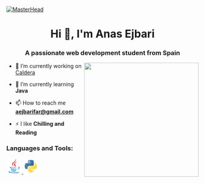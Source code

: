 [![MasterHead](https://media3.giphy.com/headers/phazed/Kw6kffezWMLC.gif)](https://aejbarifar.io)
<h1 align="center">Hi 👋, I'm Anas Ejbari</h1>
<h3 align="center">A passionate web development student from Spain</h3>

<img align="right" width="300" height="300" src="https://thumbs.gfycat.com/SelfishNippyFirefly-max-1mb.gif">


- 🔭 I’m currently working on [Caldera](https://github.com/aejbarifar/Caldera)

- 🌱 I’m currently learning **Java**

- 📫 How to reach me **aejbarifar@gmail.com**

- ⚡ I like **Chilling and Reading**


<h3 align="left">Languages and Tools:</h3>
<p align="left"> <a href="https://www.java.com" target="_blank" rel="noreferrer"> <img src="https://raw.githubusercontent.com/devicons/devicon/master/icons/java/java-original.svg" alt="java" width="40" height="40"/> </a> <a href="https://www.python.org" target="_blank" rel="noreferrer"> <img src="https://raw.githubusercontent.com/devicons/devicon/master/icons/python/python-original.svg" alt="python" width="40" height="40"/> </a> </p>
